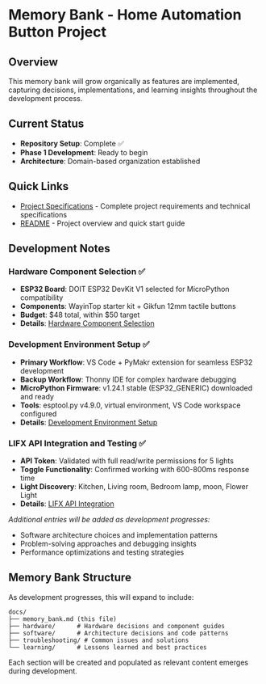 # Memory Bank - Home Automation Button Project

## Overview

This memory bank will grow organically as features are implemented, capturing decisions, implementations, and learning insights throughout the development process.

## Current Status

- **Repository Setup**: Complete ✅
- **Phase 1 Development**: Ready to begin
- **Architecture**: Domain-based organization established

## Quick Links

- [Project Specifications](../CLAUDE.md) - Complete project requirements and technical specifications
- [README](../README.md) - Project overview and quick start guide

## Development Notes

### Hardware Component Selection ✅
- **ESP32 Board**: DOIT ESP32 DevKit V1 selected for MicroPython compatibility
- **Components**: WayinTop starter kit + Gikfun 12mm tactile buttons
- **Budget**: $48 total, within $50 target
- **Details**: [Hardware Component Selection](hardware/component_selection.md)

### Development Environment Setup ✅
- **Primary Workflow**: VS Code + PyMakr extension for seamless ESP32 development
- **Backup Workflow**: Thonny IDE for complex hardware debugging
- **MicroPython Firmware**: v1.24.1 stable (ESP32_GENERIC) downloaded and ready
- **Tools**: esptool.py v4.9.0, virtual environment, VS Code workspace configured
- **Details**: [Development Environment Setup](software/development_environment_setup.md)

### LIFX API Integration and Testing ✅
- **API Token**: Validated with full read/write permissions for 5 lights
- **Toggle Functionality**: Confirmed working with 600-800ms response time
- **Light Discovery**: Kitchen, Living room, Bedroom lamp, moon, Flower Light
- **Details**: [LIFX API Integration](software/lifx_api_integration.md)

*Additional entries will be added as development progresses:*
- Software architecture choices and implementation patterns
- Problem-solving approaches and debugging insights
- Performance optimizations and testing strategies

## Memory Bank Structure

As development progresses, this will expand to include:

```
docs/
├── memory_bank.md (this file)
├── hardware/      # Hardware decisions and component guides
├── software/      # Architecture decisions and code patterns
├── troubleshooting/ # Common issues and solutions
└── learning/      # Lessons learned and best practices
```

Each section will be created and populated as relevant content emerges during development.